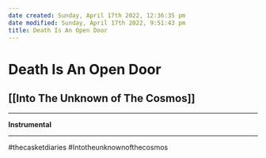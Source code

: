 ```yaml
---
date created: Sunday, April 17th 2022, 12:36:35 pm
date modified: Sunday, April 17th 2022, 9:51:43 pm
title: Death Is An Open Door
---
```

# Death Is An Open Door
## [[Into The Unknown of The Cosmos]]

---

**Instrumental**

---

#thecasketdiaries #Intotheunknownofthecosmos